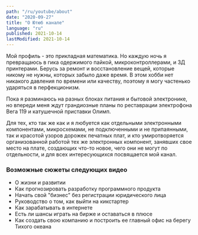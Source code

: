 ```yaml
---
path: "/ru/youtube/about"
date: "2020-09-27"
title: "О Ютюб канале"
language: "ru"
published: 2021-10-14
lastModified: 2021-10-14
---
```


Мой профиль - это прикладная математика. Но каждую ночь я превращаюсь в гика одержимого пайкой, микроконтроллерами, и 3Д принтерами. Берусь за ремонт и восстановление вещей, которые никому не нужны, которых забыло даже время. В этом хобби нет никакого давления по времени или качеству, поэтому я могу частенько ударяться в перфекционизм.

Пока я разминаюсь на разных блоках питания и бытовой электронике, но впереди меня ждут грандиозные планы по реставрации электрофона Вега 119 и катушечной приставки Олимп.

Для тех, кто так же как и я любуется как отдельными электронными компонентами, микросхемами, не подключенными и не припаянными, так и красотой узоров дорожек печатных плат, и кто умиротворяется организованной работой тех же электронных компонент, занявших свое место на плате, создающих что-то новое, чего они не могут по отдельности, и для всех интересующихся посвящается мой канал.

### Возможные сюжеты следующих видео

- О жизни и развитии
- Как прогнозировать разработку программного продукта
- Начать свой "бизнес" без регистрации юридического лица
- Руководство о том, как выйти на кикстартер
- Как зарабатывать в интернете
- Есть ли шансы играть на бирже и оставаться в плюсе
- Как создать свою компанию и построить ее главный офис на берегу Тихого океана
